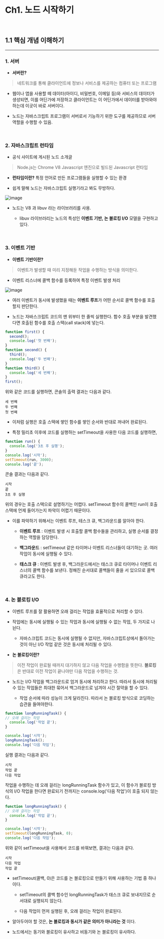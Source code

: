 # Ch1. 노드 시작하기
<br>

## 1.1 핵심 개념 이해하기
----
### 1. 서버
- **서버란?** 
> 네트워크를 통해 클라이언트에 정보나 서비스를 제공하는 컴퓨터 또는 프로그램 


- 웹이나 앱을 사용할 떼 데이터(아이디, 비밀번호, 이메일 등)와 서비스의 데이터가 생성되면, 이를 어딘가에 저장하고 클라이언트는 이 어딘가에서 데이터를 받아와야하는데 이곳이 바로 서버이다.

- 노드는 자바스크립트 프로그램이 서버로서 기능하기 위한 도구를 제공하므로 서버 역할을 수행할 수 있음.
<br>

### 2. 자바스크립트 런타임
- 공식 사이트에 게시된 노드 소개글

> Node.js는 Chrome V8 Javascript 엔진으로 빌드된 Javascript 런타임

- **런타임이란?** 특정 언어로 만든 프로그램들을 실행할 수 있는 환경

- 쉽게 말해 노드는 자바스크립트 실행기라고 봐도 무방하다.

![image](https://user-images.githubusercontent.com/68415644/157569271-bd28972c-8fd5-42b5-b359-bac55dea773f.png)

- 노드는 V8 과 libuv 라는 라이브러리를 사용. 

  - libuv 라이브러리는 노드의 특성인 **이벤트 기반, 논 블로킹 I/O** 모델을 구현하고 있다.
<br>

### 3. 이벤트 기반
- **이벤트 기반이란?**


> 이벤트가 발생할 때 미리 지정해둔 작업을 수행하는 방식을 의미한다.

- 이벤트 리스너에 콜백 함수를 등록하여 특정 이벤트 발생 처리

![image](https://user-images.githubusercontent.com/68415644/157579880-e7410a0d-beb0-4d2a-8fc0-304f0341c536.png)
- 여러 이벤트가 동시에 발생했을 때는 **이벤트 루프**가 어떤 순서로 콜백 함수를 호출할지 판단한다.

- 노드는 자바스크립트 코드의 맨 위부터 한 줄씩 실행한다. 함수 호출 부분을 발견했다면 호출된 함수를 호출 스택(call stack)에 넣는다.
````javascript
function first() {
  second();
  console.log('첫 번째');
}
function second() {
  third();
  console.log('두 번째');
}
function third() {
  console.log('세 번째');
}
first();
````

위와 같은 코드를 실행하면, 콘솔의 출력 결과는 다음과 같다.
```
세 번째
두 번째
첫 번째
```
- 이처럼 실행은 호출 스택에 쌓인 함수를 쌓인 순서와 반대로 꺼내어 완료된다.

- 특정 밀리초 이후에 코드를 실행하는 setTimeout을 사용한 다음 코드를 실행하면,

``` js
function run() {
  console.log('3초 후 실행');
}
console.log('시작');
setTimeout(run, 3000);
console.log('끝');
```
콘솔 결과는 다음과 같다.

```
시작
끝
3초 후 실행
```
위의 경우는 호출 스택으로 설명하기는 어렵다. setTimeout 함수의 콜백인 run이 호출 스택에 언제 들어가는지 파악이 어렵기 때문이다.

- 이를 파악하기 위해서는 이벤트 루프, 테스크 큐, 백그라운드를 알아야 한다.
  - **이벤트 루프** : 이벤트 발생 시 호출할 콜백 함수들을 관리하고, 실행 순서를 결정하는 역할을 담당한다.
  
  - **백그라운드** : setTimeout 같은 타이머나 이벤트 리스너들이 대기하는 곳. 여러 작업이 동시에 실행될 수 있다.

  - **태스크 큐** : 이벤트 발생 후, 백그라운드에서는 태스크 큐로 타이머나 이벤트 리스너의 콜백 함수를 보낸다. 정해진 순서대로 콜백들이 줄을 서 있으므로 콜백 큐라고도 한다.

<br>

### 4. 논 블로킹 I/O
- 이벤트 루프를 잘 활용하면 오래 걸리는 작업을 효율적으로 처리할 수 있다.

- 작업에는 동시에 실행될 수 있는 작업과 동시에 실행될 수 없는 작업, 두 가지로 나뉜다.
  - 자바스크립트 코드는 동시에 실행될 수 없지만, 자바스크립트상에서 돌아가는 것이 아닌 I/O 작업 같은 것은 동시에 처리될 수 있다.
 
- **논 블로킹이란?**
> 이전 작업이 완료될 때까지 대기하지 않고 다음 작업을 수행함을 뜻한다. **블로킹**은 반대로 이전 작업이 끝나야만 다음 작업을 수행하는 것.

- 노드는 I/O 작업을 백그라운드로 엄겨 동시에 처리하고 한다. 따라서 동시에 처리될 수 있는 작업들은 최대한 묶어서 백그라운드로 넘겨야 시간 절약을 할 수 있다.

  - 작업 순서에 따라 성능이 크게 달라진다. 따라서 논 블로킹 방식으로 코딩하는 습관을 들여야한다.

``` js
function longRunningTask() {
// 오래 걸리는 작업
  console.log('작업 끝');
}

console.log('시작');
longRunningTask();
console.log('다음 작업');
```
실행 결과는 다음과 같다.

```
시작
작업 끝
다음 작업
```
작업을 수행하는 데 오래 걸리는 longRunningTask 함수가 있고, 이 함수가 블로킹 방식의 I/O 작업을 한다면 완료되기 전까지는 console.log('다음 작업')이 호출 되지 않는다.

``` js
function longRunningTask() {
// 오래 걸리는 작업
  console.log('작업 끝');
}

console.log('시작');
setTimeout(longRunningTask, 0);
console.log('다음 작업');
```
위와 같이 setTimeout을 사용해서 코드를 바꿔보면, 결과는 다음과 같다.

```
시작
다음 작업
작업 끝
```

- setTimeout(콜백, 0)은 코드를 논 블로킹으로 만들기 위해 사용하는 기법 중 하나이다.

  - setTimeout의 콜백 함수인 longRunningTask가 태스크 큐로 보내지므로 순서대로 실행되지 않는다.
  
  - 다음 작업이 먼저 실행된 후, 오래 걸리는 작업이 완료된다.

- 알아두어야 할 것은, **논 블로킹과 동시가 같은 의미가 아니라는 것** 이다.

- 노드에서는 동기와 블로킹이 유사하고 비동기와 논 블로킹이 유사하다.
